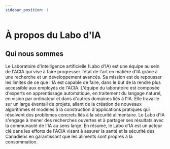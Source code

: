 ```yaml
---
sidebar_position: 1
---
```


# À propos du Labo d'IA

## Qui nous sommes

Le Laboratoire d'intelligence artificielle (Labo d'IA) est une équipe au sein de
l'ACIA qui vise à faire progresser l'état de l'art en matière d'IA grâce à une
recherche et un développement avancés. Sa mission est de repousser les limites
de ce que l'IA est capable de faire, dans le but de la rendre plus accessible
aux employés de l'ACIA. L'équipe du laboratoire est composée d'experts en
apprentissage automatique, en traitement du langage naturel, en vision par
ordinateur et dans d'autres domaines liés à l'IA. Elle travaille sur un large
éventail de projets, allant de la création de nouveaux algorithmes et modèles à
la construction d'applications pratiques qui résolvent des problèmes concrets
liés à la sécurité alimentaire. Le Labo d'IA s'engage à mener des recherches
ouvertes et à partager ses résultats avec la communauté de l'IA au sens large.
En résumé, le Labo d'IA est un acteur clé dans les efforts de l'ACIA visant à
assurer la santé et la sécurité des Canadiens en garantissant que les aliments
sont propres à la consommation.
